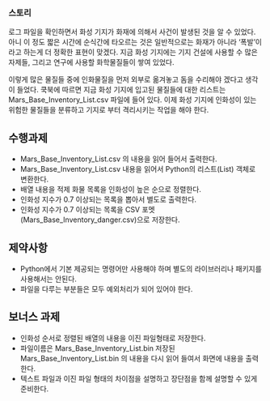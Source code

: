 ### 스토리
로그 파일을 확인하면서 화성 기지가 화재에 의해서 사건이 발생된 것을 알 수 있었다. 아니 이 정도 짧은 시간에 순식간에 타오르는 것은 일반적으로는 화재가 아니라 ‘폭발’이라고 하는게 더 정확한 표현이 맞겠다. 지금 화성 기지에는 기지 건설에 사용할 수 많은 자제들, 그리고 연구에 사용할 화학물질들이 쌓여 있었다.

이렇게 많은 물질들 중에 인화물질을 먼저 외부로 옮겨놓고 돔을 수리해야 겠다고 생각이 들었다. 쿡북에 따르면 지금 화성 기지에 입고된 물질들에 대한 리스트는 Mars_Base_Inventory_List.csv 파일에 들어 있다. 이제 화성 기지에 인화성이 있는 위험한 물질들을 분류하고 기지로 부터 격리시키는 작업을 해야 한다.


## 수행과제
- Mars_Base_Inventory_List.csv 의 내용을 읽어 들어서 출력한다.
- Mars_Base_Inventory_List.csv 내용을 읽어서 Python의 리스트(List) 객체로 변환한다.
- 배열 내용을 적제 화물 목록을 인화성이 높은 순으로 정렬한다.
- 인화성 지수가 0.7 이상되는 목록을 뽑아서 별도로 출력한다.
- 인화성 지수가 0.7 이상되는 목록을 CSV 포멧(Mars_Base_Inventory_danger.csv)으로 저장한다.



## 제약사항
- Python에서 기본 제공되는 명령어만 사용해야 하며 별도의 라이브러리나 패키지를 사용해서는 안된다.
- 파일을 다루는 부분들은 모두 예외처리가 되어 있어야 한다.
## 보너스 과제
- 인화성 순서로 정렬된 배열의 내용을 이진 파일형태로 저장한다. 
- 파일이름은 Mars_Base_Inventory_List.bin
저장된 Mars_Base_Inventory_List.bin 의 내용을 다시 읽어 들여서 화면에 내용을 출력한다.
- 텍스트 파일과 이진 파일 형태의 차이점을 설명하고 장단점을 함께 설명할 수 있게 준비한다.